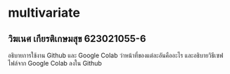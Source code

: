 # multivariate

## วิฆเนศ เกียรติเกษมสุข 623021055-6


อธิบายการใช้งาน Github และ Google Colab ว่าหน้าที่ของแต่ละอันคืออะไร และอธิบายวิธีเซฟไฟล์จาก Google Colab ลงใน Github
